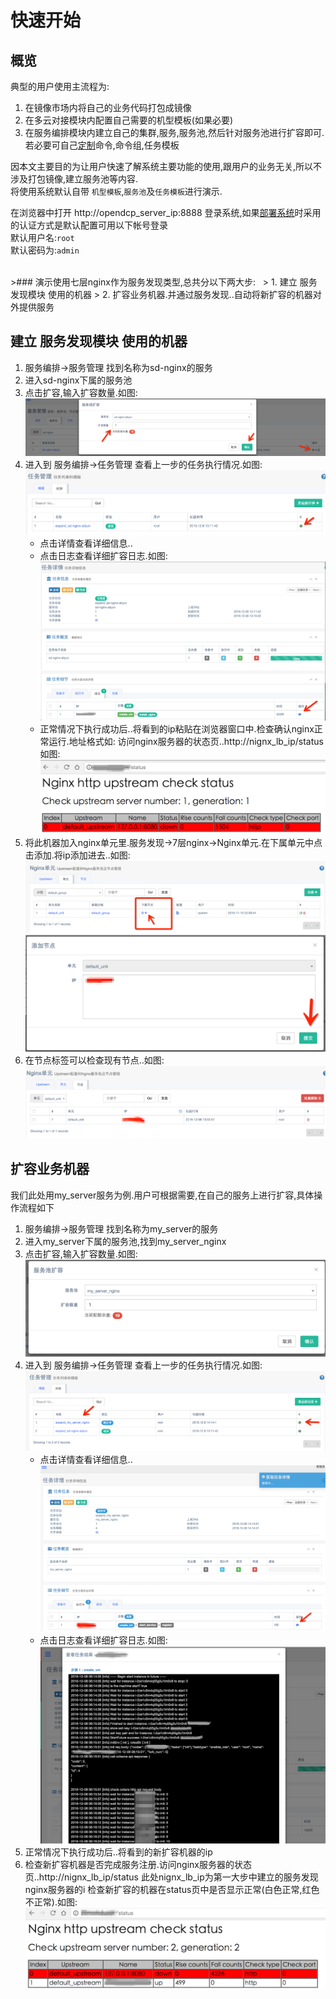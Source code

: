 # 快速开始

## 概览

典型的用户使用主流程为:

1. 在镜像市场内将自己的业务代码打包成镜像
2. 在多云对接模块内配置自己需要的机型模板(如果必要)
3. 在服务编排模块内建立自己的集群,服务,服务池,然后针对服务池进行扩容即可.若必要可自己[定制](usermanual.md#54-远程命令)命令,命令组,任务模板

因本文主要目的为让用户快速了解系统主要功能的使用,跟用户的业务无关,所以不涉及打包镜像,建立服务池等内容.  
将使用系统默认自带 `机型模板`,`服务池`及`任务模板`进行演示. 

在浏览器中打开 http://opendcp_server_ip:8888 登录系统,如果[部署系统](install.md#auth)时采用的认证方式是默认配置可用以下帐号登录  
默认用户名:`root`  
默认密码为:`admin`  

   <br/>
>### 演示使用七层nginx作为服务发现类型,总共分以下两大步:  
> 1. 建立 服务发现模块 使用的机器  
> 2. 扩容业务机器.并通过服务发现..自动将新扩容的机器对外提供服务


## 建立 服务发现模块 使用的机器

 1. 服务编排->服务管理 找到名称为sd-nginx的服务
 2. 进入sd-nginx下属的服务池
 3. 点击扩容,输入扩容数量.如图:
 ![](media/1481119046.png)
 4. 进入到 服务编排->任务管理 查看上一步的任务执行情况.如图:
  ![](media/1481119231.png)
    * 点击详情查看详细信息..
    * 点击日志查看详细扩容日志.如图:
    ![](media/1481119363.png)
    * 正常情况下执行成功后..将看到的ip粘贴在浏览器窗口中.检查确认nginx正常运行.地址格式如:
    访问nginx服务器的状态页..http://nignx_lb_ip/status
    如图:![](media/1481176002.png)
 5. 将此机器加入nginx单元里.服务发现->7层nginx->Nginx单元.在下属单元中点击添加.将ip添加进去..如图:![](media/1481176247.png)
 ![](media/1481176393.png)
 6. 在节点标签可以检查现有节点..如图:
 ![](media/1481176454.png)
 

## 扩容业务机器
我们此处用my_server服务为例.用户可根据需要,在自己的服务上进行扩容,具体操作流程如下

 1. 服务编排->服务管理 找到名称为my_server的服务
 2. 进入my_server下属的服务池,找到my_server_nginx
 3. 点击扩容,输入扩容数量.如图:![](media/1481177591.png)
 4. 进入到 服务编排->任务管理 查看上一步的任务执行情况.如图:![](media/1481177689.png)
    * 点击详情查看详细信息..![](media/1481177771.png)
    * 点击日志查看详细扩容日志.如图:![](media/1481178122.png)
 5. 正常情况下执行成功后..将看到的新扩容机器的ip
 6. 检查新扩容机器是否完成服务注册.访问nginx服务器的状态页..http://nignx_lb_ip/status
此处nignx_lb_ip为第一大步中建立的服务发现nginx服务器的i
检查新扩容的机器在status页中是否显示正常(白色正常,红色不正常).如图:
![](media/1481178384.png)
